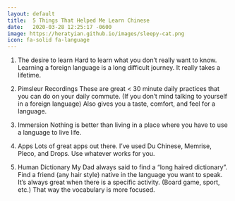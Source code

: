 ```yaml
---
layout: default
title:  5 Things That Helped Me Learn Chinese
date:   2020-03-28 12:25:17 -0600
image: https://heratyian.github.io/images/sleepy-cat.png
icon: fa-solid fa-language
---
```


1. The desire to learn
Hard to learn what you don’t really want to know. Learning a foreign language is a long difficult journey. It really takes a lifetime.

2. Pimsleur Recordings
These are great < 30 minute daily practices that you can do on your daily commute. (If you don’t mind talking to yourself in a foreign language) Also gives you a taste, comfort, and feel for a language.

3. Immersion
Nothing is better than living in a place where you have to use a language to live life.

4. Apps
Lots of great apps out there. I’ve used Du Chinese, Memrise, Pleco, and Drops. Use whatever works for you.

5. Human Dictionary
My Dad always said to find a “long haired dictionary”. Find a friend (any hair style) native in the language you want to speak. It’s always great when there is a specific activity. (Board game, sport, etc.)  That way the vocabulary is more focused.
